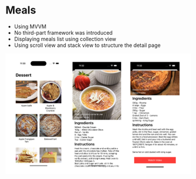 # Meals

- Using MVVM
- No third-part framework was introduced
- Displaying meals list using collection view
- Using scroll view and stack view to structure the detail page

![Demo](https://github.com/chaihuoa/Meals/blob/main/meals.png?raw=true)